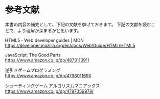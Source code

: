 # 参考文献

本書の内容の補完として、下記の文献を挙げておきます。
下記の文献を読むことで、より理解が深まるかと思います。

HTML5 - Web developer guides | MDN  
https://developer.mozilla.org/en/docs/Web/Guide/HTML/HTML5  

JavaScript: The Good Parts  
https://www.amazon.co.jp/dp/4873113911  

逆引きゲームプログラミング  
https://www.amazon.co.jp/dp/479801169X  

シューティングゲーム アルゴリズムマニアックス  
https://www.amazon.co.jp/dp/4797359978/  
